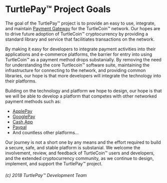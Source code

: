 # TurtlePay™ Project Goals

The goal of the TurtlePay™ project is to provide an easy to use, integrate, and maintain [Payment Gateway](https://en.wikipedia.org/wiki/Payment_gateway) for the TurtleCoin™ network. Our hopes are to drive future adoption of  TurtleCoin™ cryptocurrency by providing a standard library and service that facilitiates transactions on the network.

By making it easy for developers to integrate payment activities into their applications and e-commerce platforms, the barrier for entry into using TurtleCoin™ as a payment method drops substanially. By removing the need for understanding the core Turtlecoin™ software suite, maintaining the infrastructure for connecting to the network, and providing common libraries, our hope is that more developers will integrate the technology into their platforms.

Building on the technology and platform we hope to design, our hope is that we will be able to develop a platform that competes with other networked payment methods such as:

* [ApplePay](https://www.apple.com/apple-pay/)
* [GooglePay](https://pay.google.com/)
* [Cash App](https://cash.app/)
* [Paypal](https://paypal.com/)
* And countless other platforms...

Our journey is not a short one by any means and the effort required to build a secure, safe, and stable platform is substanial. We welcome the involvement, review, and feedback of TurtleCoin™ users and developers, and the extended cryptocurrency community, as we continue to design, implement, and support the TurtlePay™ project.

###### (c) 2018 TurtlePay™ Development Team
